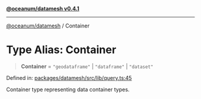 [**@oceanum/datamesh v0.4.1**](../README.md)

***

[@oceanum/datamesh](../README.md) / Container

# Type Alias: Container

> **Container** = `"geodataframe"` \| `"dataframe"` \| `"dataset"`

Defined in: [packages/datamesh/src/lib/query.ts:45](https://github.com/oceanum-io/oceanum-js/blob/6ea95bc75340e32d4166044b1046d4453dd46745/packages/datamesh/src/lib/query.ts#L45)

Container type representing data container types.
